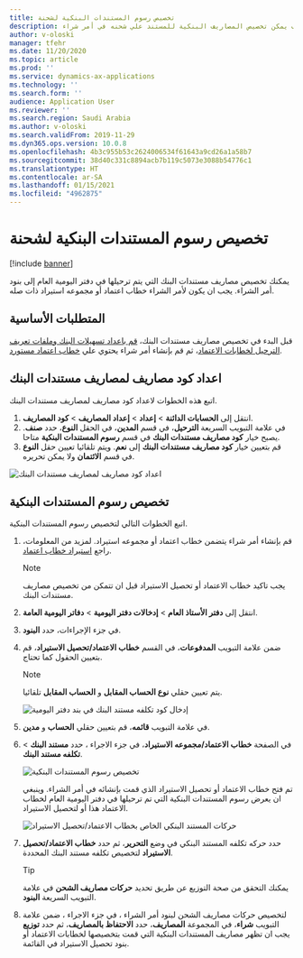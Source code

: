 ```yaml
---
title: تخصيص رسوم المستندات البنكية لشحنة
description: يوضح هذا الموضوع كيف يمكن تخصيص المصاريف البنكية للمستند علي شحنه في أمر شراء.
author: v-oloski
manager: tfehr
ms.date: 11/20/2020
ms.topic: article
ms.prod: ''
ms.service: dynamics-ax-applications
ms.technology: ''
ms.search.form: ''
audience: Application User
ms.reviewer: ''
ms.search.region: Saudi Arabia
ms.author: v-oloski
ms.search.validFrom: 2019-11-29
ms.dyn365.ops.version: 10.0.8
ms.openlocfilehash: 4b3c955b53c2624006534f61643a9cd26a1a58b7
ms.sourcegitcommit: 38d40c331c8894acb7b119c5073e3088b54776c1
ms.translationtype: HT
ms.contentlocale: ar-SA
ms.lasthandoff: 01/15/2021
ms.locfileid: "4962875"
---
```

# <a name="allocate-bank-document-charges-to-a-shipment"></a>تخصيص رسوم المستندات البنكية لشحنة

[!include [banner](../includes/banner.md)]

يمكنك تخصيص مصاريف مستندات البنك التي يتم ترحيلها في دفتر اليومية العام إلى بنود أمر الشراء. يجب ان يكون لأمر الشراء خطاب اعتماد أو مجموعه استيراد ذات صله.

## <a name="prerequisites"></a>المتطلبات الأساسية

قبل البدء في تخصيص مصاريف مستندات البنك، [قم باعداد تسهيلات البنك وملفات تعريف الترحيل لخطابات الاعتماد](../cash-bank-management/tasks/set-up-bank-facilities-posting-profiles-letter-credit.md)، ثم قم بإنشاء أمر شراء يحتوي علي [خطاب اعتماد مستورد](https://docs.microsoft.com/dynamics365/finance/cash-bank-management/tasks/import-letter-credit).

## <a name="set-up-a-charge-code-for-bank-document-charges"></a>اعداد كود مصاريف لمصاريف مستندات البنك

اتبع هذه الخطوات لاعداد كود مصاريف لمصاريف مستندات البنك.

1. انتقل إلى **الحسابات الدائنة** \> **إعداد** \> **إعداد المصاريف** \> **كود المصاريف**.
2. في علامة التبويب السريعة **الترحيل**، في قسم **المدين**، في الحقل **النوع**، حدد **صنف**. يصبح خيار **كود مصاريف مستندات البنك** في قسم **رسوم المستندات البنكية** متاحا.
3. قم بتعيين خيار **كود مصاريف مستندات البنك** إلى **نعم**. ويتم تلقائيا تعيين حقل **النوع** في قسم **الائتمان** ولا يمكن تحريره.

![اعداد كود مصاريف لمصاريف مستندات البنك](media/apac-sau-bank-document-charge-setup.PNG)

## <a name="allocate-bank-document-charges"></a>تخصيص رسوم المستندات البنكية

اتبع الخطوات التالي لتخصيص رسوم المستندات البنكية.

1. قم بإنشاء أمر شراء يتضمن خطاب اعتماد أو مجموعه استيراد. لمزيد من المعلومات، راجع [استيراد خطاب اعتماد](../cash-bank-management/tasks/import-letter-credit.md).

    > [!NOTE]
    > يجب تاكيد خطاب الاعتماد أو تحصيل الاستيراد قبل ان تتمكن من تخصيص مصاريف مستندات البنك.

2. انتقل إلى **دفتر الأستاذ العام** \> **إدخالات دفتر اليومية** \> **دفاتر اليومية العامة‬**.
3. في جزء الإجراءات، حدد **البنود**.
4. ضمن علامة التبويب **المدفوعات**، في القسم **خطاب الاعتماد/تحصيل الاستيراد**، قم بتعيين الحقول كما تحتاج.

    > [!NOTE]
    > يتم تعيين حقلي **نوع الحساب المقابل** و **الحساب المقابل** تلقائيا.

    ![إدخال كود تكلفه مستند البنك في بند دفتر اليومية](media/apac-sau-general-journal-voucher.PNG)

5. في علامة التبويب **قائمه**، قم بتعيين حقلي **الحساب** و **مدين**.
6. في الصفحة **خطاب الاعتماد/مجموعه الاستيراد**، في جزء الاجراء ، حدد **مستند البنك** \> **تكلفه مستند البنك**.

    ![تخصيص رسوم المستندات البنكية](media/apac-sau-allocate-bank-docment-charge.PNG)

    تم فتح خطاب الاعتماد أو تحصيل الاستيراد الذي قمت بإنشائه في أمر الشراء. وينبغي ان يعرض رسوم المستندات البنكية التي تم ترحيلها في دفتر اليومية العام لخطاب الاعتماد هذا أو لتحصيل الاستيراد.

    ![حركات المستند البنكي الخاص بخطاب الاعتماد/تحصيل الاستيراد](media/apac-sau-lc-bank-document-transactions.PNG)

7. حدد حركه تكلفه المستند البنكي في وضع **التحرير**، ثم حدد **خطاب الاعتماد/تحصيل الاستيراد** لتخصيص تكلفه مستند البنك المحددة.

    > [!TIP]
    > يمكنك التحقق من صحة التوزيع عن طريق تحديد **حركات مصاريف الشحن** في علامة التبويب السريعة **البنود**.

8. لتخصيص حركات مصاريف الشحن لبنود أمر الشراء ، في جزء الاجراء ، ضمن علامة التبويب **شراء**، في المجموعة **المصاريف**، حدد **الاحتفاظ بالمصاريف**، ثم حدد **توزيع** يجب ان تظهر مصاريف المستندات البنكية التي قمت بتخصيصها لخطابات الاعتماد أو بنود تحصيل الاستيراد في القائمة.
